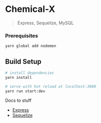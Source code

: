 # Chemical-X

> Express, Sequelize, MySQL

### Prerequisites

``` bash
yarn global add nodemon
```

## Build Setup

``` bash
# install dependencies
yarn install

# serve with hot reload at localhost:3000
yarn run start:dev
```

Docs to stuff
- [Express](http://expressjs.com/en/4x/api.html)
- [Sequelize](http://docs.sequelizejs.com/en/v3/)
